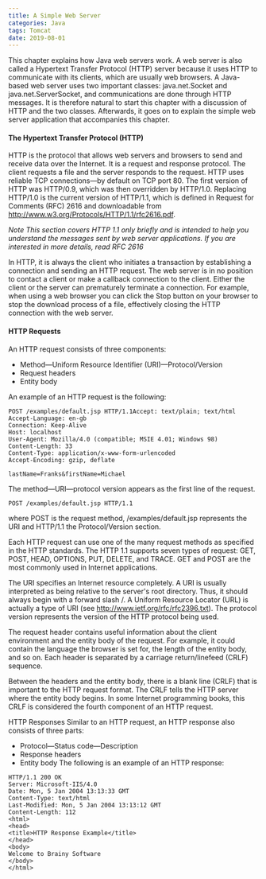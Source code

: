 ```yaml
---
title: A Simple Web Server
categories: Java
tags: Tomcat
date: 2019-08-01
---
```




This chapter explains how Java web servers work. A web server is also called a
Hypertext Transfer Protocol (HTTP) server because it uses HTTP to communicate
with its clients, which are usually web browsers. A Java-based web server uses two
important classes: java.net.Socket and java.net.ServerSocket, and communications
are done through HTTP messages. It is therefore natural to start this chapter with a
discussion of HTTP and the two classes. Afterwards, it goes on to explain the simple
web server application that accompanies this chapter.



#### The Hypertext Transfer Protocol (HTTP)

HTTP is the protocol that allows web servers and browsers to send and receive data
over the Internet. It is a request and response protocol. The client requests a file
and the server responds to the request. HTTP uses reliable TCP connections—by
default on TCP port 80. The first version of HTTP was HTTP/0.9, which was then
overridden by HTTP/1.0. Replacing HTTP/1.0 is the current version of HTTP/1.1,
which is defined in Request for Comments (RFC) 2616 and downloadable from
http://www.w3.org/Protocols/HTTP/1.1/rfc2616.pdf.

*Note This section covers HTTP 1.1 only briefly and is intended to help you*
*understand the messages sent by web server applications. If you are interested*
*in more details, read RFC 2616*



In HTTP, it is always the client who initiates a transaction by establishing a
connection and sending an HTTP request. The web server is in no position to
contact a client or make a callback connection to the client. Either the client or the
server can prematurely terminate a connection. For example, when using a web
browser you can click the Stop button on your browser to stop the download process
of a file, effectively closing the HTTP connection with the web server.



#### HTTP Requests

An HTTP request consists of three components:

- Method—Uniform Resource Identifier (URI)—Protocol/Version
- Request headers
- Entity body

An example of an HTTP request is the following:

```
POST /examples/default.jsp HTTP/1.1Accept: text/plain; text/html
Accept-Language: en-gb
Connection: Keep-Alive
Host: localhost
User-Agent: Mozilla/4.0 (compatible; MSIE 4.01; Windows 98)
Content-Length: 33
Content-Type: application/x-www-form-urlencoded
Accept-Encoding: gzip, deflate

lastName=Franks&firstName=Michael
```

The method—URI—protocol version appears as the first line of the request.

```
POST /examples/default.jsp HTTP/1.1
```

where POST is the request method, /examples/default.jsp represents the URI and
HTTP/1.1 the Protocol/Version section.

Each HTTP request can use one of the many request methods as specified in the
HTTP standards. The HTTP 1.1 supports seven types of request: GET, POST,
HEAD, OPTIONS, PUT, DELETE, and TRACE. GET and POST are the most
commonly used in Internet applications.

The URI specifies an Internet resource completely. A URI is usually interpreted as
being relative to the server's root directory. Thus, it should always begin with a
forward slash /. A Uniform Resource Locator (URL) is actually a type of URI (see
http://www.ietf.org/rfc/rfc2396.txt). The protocol version represents the version of
the HTTP protocol being used.

The request header contains useful information about the client environment and the
entity body of the request. For example, it could contain the language the browser is
set for, the length of the entity body, and so on. Each header is separated by a
carriage return/linefeed (CRLF) sequence.

Between the headers and the entity body, there is a blank line (CRLF) that is
important to the HTTP request format. The CRLF tells the HTTP server where the
entity body begins. In some Internet programming books, this CRLF is considered
the fourth component of an HTTP request.





HTTP Responses
Similar to an HTTP request, an HTTP response also consists of three parts:

- Protocol—Status code—Description
- Response headers
- Entity body
  The following is an example of an HTTP response:

```
HTTP/1.1 200 OK
Server: Microsoft-IIS/4.0
Date: Mon, 5 Jan 2004 13:13:33 GMT
Content-Type: text/html
Last-Modified: Mon, 5 Jan 2004 13:13:12 GMT
Content-Length: 112
<html>
<head>
<title>HTTP Response Example</title>
</head>
<body>
Welcome to Brainy Software
</body>
</html>
```

